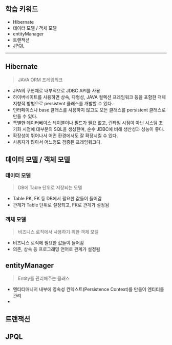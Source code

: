## 학습 키워드

- Hibernate
- 데이터 모델 / 객체 모델
- entityManager
- 트랜잭션
- JPQL

<hr>

## Hibernate
> JAVA ORM 프레임워크
- JPA의 구현체로 내부적으로 JDBC API를 사용
- 하이버네이트를 사용하면 상속, 다형성, JAVA 컬렉션 프레임워크 등을 포함한 객체지향적 방법으로 persistent 클래스를 개발할 수 있다.
- 인터페이스나 base 클래스를 사용하지 않고도 모든 클래스를 persistent 클래스로 만들 수 있다.
- 특별한 데이터베이스 테이블이나 필드가 필요 없고, 런타임 시점이 아닌 시스템 초기화 시점에 대부분의 SQL을 생성한며, 순수 JDBC에 비해 생산성과 성능이 좋다.
- 확장성이 뛰어나서 어떤 환경에서도 잘 확장시킬 수 있다.
- 사용자가 많아서 어느정도 검증된 프레임워크다.
## 데이터 모델 / 객체 모델
### 데이터 모델
> DB에 Table 단위로 저장되는 모델
- Table PK, FK 등 DB에서 필요한 값들이 들어감
- 관계가 Table 단위로 설정되고, FK로 관계가 설정됨
### 객체 모델
> 비즈니스 로직에서 사용하기 위한 객체 모델
- 비즈니스 로직에 필요한 값들이 들어감
- 의존, 상속 등 프로그래밍 언어로 관계가 설정됨
## entityManager
> Entity를 관리해주는 클래스
- 엔티티매니저 내부에 영속성 컨텍스트(Persistence Context)를 만들어 엔티티를 관리
- 
## 트랜잭션
## JPQL